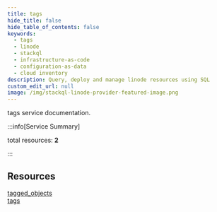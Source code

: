 ```yaml
---
title: tags
hide_title: false
hide_table_of_contents: false
keywords:
  - tags
  - linode
  - stackql
  - infrastructure-as-code
  - configuration-as-data
  - cloud inventory
description: Query, deploy and manage linode resources using SQL
custom_edit_url: null
image: /img/stackql-linode-provider-featured-image.png
---
```


tags service documentation.

:::info[Service Summary]

total resources: __2__  

:::

## Resources
<div class="row">
<div class="providerDocColumn">
<a href="/services/tags/tagged_objects/">tagged_objects</a>
</div>
<div class="providerDocColumn">
<a href="/services/tags/tags/">tags</a>
</div>
</div>